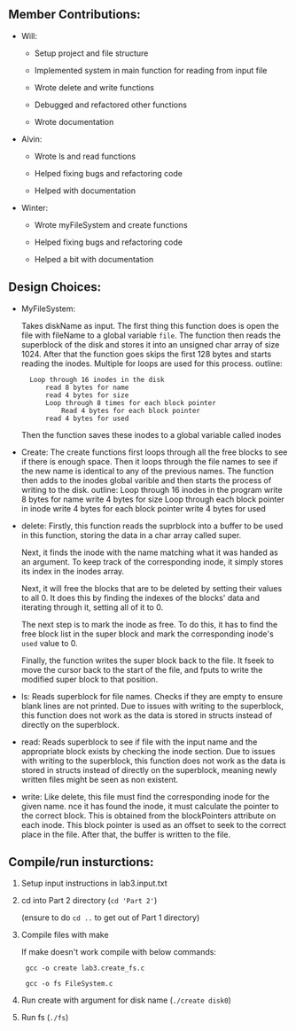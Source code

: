 ## Member Contributions:  
    
* Will:
     
  * Setup project and file structure
  
  * Implemented system in main function for reading from input file
  
  * Wrote delete and write functions
  
  * Debugged and refactored other functions
  
  * Wrote documentation
    
* Alvin:
  
  * Wrote ls and read functions
  
  * Helped fixing bugs and refactoring code
  
  * Helped with documentation
    
* Winter:
  * Wrote myFileSystem and create functions
  
  * Helped fixing bugs and refactoring code
  
  * Helped a bit with documentation

## Design Choices:

* MyFileSystem:

    Takes diskName as input. The first  thing this function does is open the file with fileName to a global variable `file`. The function then reads the superblock of the disk and stores it into an unsigned char array of size 1024. After that the function goes skips the first 128 bytes and starts reading the inodes. Multiple for loops are used for this process. outline:

        Loop through 16 inodes in the disk
            read 8 bytes for name
            read 4 bytes for size
            Loop through 8 times for each block pointer
                Read 4 bytes for each block pointer
            read 4 bytes for used
    
    Then the function saves these inodes to a global variable called inodes

* Create:
    The create functions first loops through all the free blocks to see if there is enough space. Then it loops through the file names to see if the new name is identical to any of the previous names. The function then adds to the inodes global varible and then starts the process of writing to the disk. outline:
        Loop through 16 inodes in the program
            write 8 bytes for name
            write 4 bytes for size
            Loop through each block pointer in inode
                write 4 bytes for each block pointer
            write 4 bytes for used

* delete: Firstly, this function reads the suprblock into a buffer to be used in this function, storing the data in a char array called super.
    
    Next, it finds the inode with the name matching what it was handed as an argument.
    To keep track of the corresponding inode, it simply stores its index in the inodes array.
    
    Next, it will free the blocks that are to be deleted by setting their values to all 0. It does this by finding the indexes of the blocks' data and iterating through it, setting all of it to 0.
    
    The next step is to mark the inode as free. To do this, it has to find the free block list in the super block and mark the corresponding inode's `used` value to 0.
    
    Finally, the function writes the super block back to the file. It fseek to move the cursor back to the start of the file, and fputs to write the modified super block to that position. 

* ls: 
	Reads superblock for file names. Checks if they are empty to ensure blank lines are not printed. Due to issues with writing to the superblock, this function does not work as the data is stored in structs instead of directly on the superblock.

* read:
	Reads superblock to see if file with the input name and the appropriate block exists by checking the inode section. Due to issues with writing to the superblock, this function does not work as the data is stored in structs instead of directly on the superblock, meaning newly written files might be seen as non existent.

* write: Like delete, this file must find the corresponding inode for the given name. nce it has found the inode, it must calculate the pointer to the correct block. This is obtained from the blockPointers attribute on each inode. This block pointer is used as an offset to seek to the correct place in the file. After that, the buffer is written to the file.

## Compile/run insturctions:
  1. Setup input instructions in lab3.input.txt
  
  1. cd into Part 2 directory (`cd 'Part 2'`)
        
        (ensure to do `cd ..` to get out of Part 1 directory)
  
  1. Compile files with make
        
        If make doesn't work compile with below commands:
        
          gcc -o create lab3.create_fs.c
        
          gcc -o fs FileSystem.c
  
  1. Run create with argument for disk name (`./create disk0`)
  
  1. Run fs (`./fs`)
